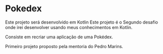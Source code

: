 # Pokedex
Este projeto será desenvolvido em Kotlin
Este projeto é o Segundo desafio onde irei desenvolver usando meus conhecimentos em Kotlin.

Consiste em recriar uma aplicação de uma Pokédex. 

Primeiro projeto proposto pela mentoria do Pedro Marins.
